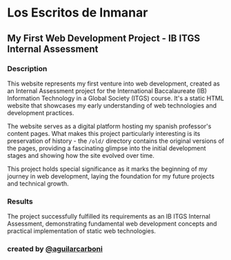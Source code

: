 # Los Escritos de Inmanar

## My First Web Development Project - IB ITGS Internal Assessment

### Description 
This website represents my first venture into web development, created as an Internal Assessment project for the International Baccalaureate (IB) Information Technology in a Global Society (ITGS) course. It's a static HTML website that showcases my early understanding of web technologies and development practices.

The website serves as a digital platform hosting my spanish professor's content pages. What makes this project particularly interesting is its preservation of history - the `/old/` directory contains the original versions of the pages, providing a fascinating glimpse into the initial development stages and showing how the site evolved over time.

This project holds special significance as it marks the beginning of my journey in web development, laying the foundation for my future projects and technical growth.

### Results 
The project successfully fulfilled its requirements as an IB ITGS Internal Assessment, demonstrating fundamental web development concepts and practical implementation of static web technologies.

### created by [@aguilarcarboni](https://github.com/aguilarcarboni/)
